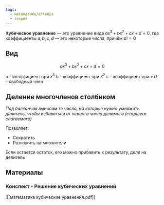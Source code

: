 ```yaml
---
tags:
  - математика/алгебра
  - теория
---
```

**Кубическое уравнение** — это уравнение вида $ax^3 + bx^2 + cx + d = 0$, где коэффициенты $a, b, c, d$ — это некоторые числа, причём $a != 0$
## Вид

$$ax^3 + bx^2 + cx + d = 0$$

$a$ - коэффициент при $x^3$
$b$ - коэффициент при $x^2$
$c$ - коэффициент при $x$
$d$ - свободный член
## Деление многочленов столбиком

*Под балкончик выносим те числа, на которые нужно умножить делитель, чтобы избавиться от первого числа делимого (старшего слагаемого)*

Позволяет:
- Сократить
- Разложить на множители

Если остается остаток, его можно прибавить к результату, деля на делитель

## Материалы

### Конспект - Решение кубических уравнений
![[математика кубические уравнения.pdf]]